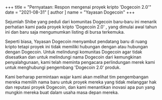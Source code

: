 
+++
title = "Pernyataan: Respon mengenai proyek kripto 'Dogecoin 2.0'"
date = "2021-08-31"
[ author ]
  name = "Yayasan Dogecoin"
+++

Sejumlah Shibe yang peduli dari komunitas Dogecoin baru-baru ini menarik perhatian kami pada proyek kripto 'Dogecoin 2.0'
, yang dimulai awal tahun ini dan baru saja mengumumkan listing di bursa terkemuka.

Seperti biasa, Yayasan Dogecoin menyambut pendatang baru di ruang kripto tetapi proyek ini tidak memiliki hubungan dengan atau
hubungan dengan Dogecoin. Untuk melindungi komunitas Dogecoin agar tidak disesatkan dan untuk melindungi nama Dogecoin
dari kemungkinan penyalahgunaan, kami telah meminta pengacara perlindungan merek kami untuk menghubungi pengembang 'Dogecoin 2.0'
produk.

Kami berharap permintaan wajar kami akan melihat tim pengembangan mereka memilih nama baru untuk proyek mereka yang tidak
melanggar hak dan reputasi proyek Dogecoin, dan kami menantikan inovasi apa pun yang mungkin mereka buat dalam usaha masa depan mereka.
